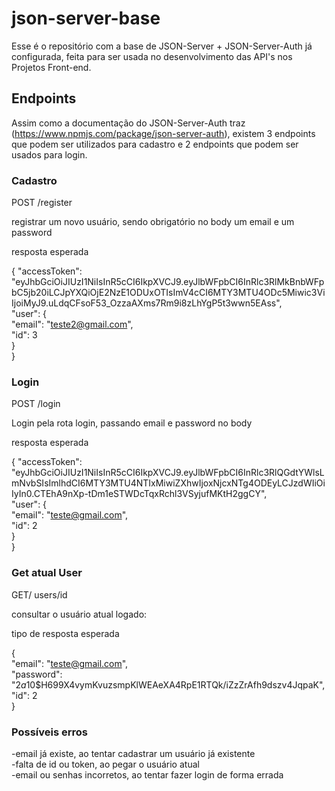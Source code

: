 # json-server-base

Esse é o repositório com a base de JSON-Server + JSON-Server-Auth já configurada, feita para ser usada no desenvolvimento das API's nos Projetos Front-end.

## Endpoints

Assim como a documentação do JSON-Server-Auth traz (https://www.npmjs.com/package/json-server-auth), existem 3 endpoints que podem ser utilizados para cadastro e 2 endpoints que podem ser usados para login.

### Cadastro

POST /register <br/>

registrar um novo usuário, sendo obrigatório no body um email e um password<br/>

resposta esperada<br/>

{
"accessToken": "eyJhbGciOiJIUzI1NiIsInR5cCI6IkpXVCJ9.eyJlbWFpbCI6InRlc3RlMkBnbWFpbC5jb20iLCJpYXQiOjE2NzE1ODUxOTIsImV4cCI6MTY3MTU4ODc5Miwic3ViIjoiMyJ9.uLdqCFsoF53_OzzaAXms7Rm9i8zLhYgP5t3wwn5EAss",<br/>
"user": {<br/>
"email": "teste2@gmail.com",<br/>
"id": 3<br/>
}<br/>
}

### Login

POST /login <br/>

Login pela rota login, passando email e password no body<br/>

resposta esperada<br/>

{
"accessToken": "eyJhbGciOiJIUzI1NiIsInR5cCI6IkpXVCJ9.eyJlbWFpbCI6InRlc3RlQGdtYWlsLmNvbSIsImlhdCI6MTY3MTU4NTIxMiwiZXhwIjoxNjcxNTg4ODEyLCJzdWIiOiIyIn0.CTEhA9nXp-tDm1eSTWDcTqxRchl3VSyjufMKtH2ggCY",<br/>
"user": {<br/>
"email": "teste@gmail.com",<br/>
"id": 2<br/>
}<br/>
}

### Get atual User

GET/ users/id<br/>

consultar o usuário atual logado:<br/>

tipo de resposta esperada<br/>

{<br/>
"email": "teste@gmail.com",<br/>
"password": "$2a$10$H699X4vymKvuzsmpKlWEAeXA4RpE1RTQk/iZzZrAfh9dszv4JqpaK",<br/>
"id": 2<br/>
}

### Possíveis erros

-email já existe, ao tentar cadastrar um usuário já existente<br/>
-falta de id ou token, ao pegar o usuário atual<br/>
-email ou senhas incorretos, ao tentar fazer login de forma errada
